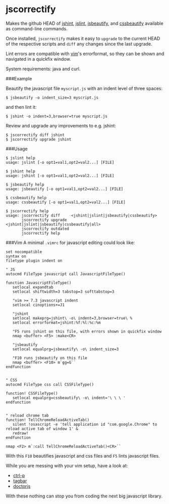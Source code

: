 # jscorrectify

Makes the github HEAD of [jshint](http://github.com/jshint/jshint), [jslint](http://github.com/douglascrockford/JSLint), [jsbeautify](http://github.com/einars/js-beautify), and [cssbeautify](https://github.com/senchalabs/cssbeautify) available as command-line commands.

Once installed, `jscorrectify` makes it easy to `upgrade` to the current HEAD of the respective scripts and `diff` any changes since the last upgrade.

Lint errors are compatible with [vim](http://www.vim.org)'s errorformat, so they can be shown and navigated in a quickfix window.


System requirements: java and curl.

###Example

Beautify the javascript file `myscript.js` with an indent level of three spaces:

    $ jsbeautify -o indent_size=3 myscript.js

and then lint it:

    $ jshint -o indent=3,browser=true myscript.js


Review and upgrade any improvements to e.g. jshint:

    $ jscorrectify diff jshint
    $ jscorrectify upgrade jshint
    

###Usage

    $ jslint help
    usage: jslint [-o opt1=val1,opt2=val2...] [FILE]
 
    $ jshint help
    usage: jshint [-o opt1=val1,opt2=val2...] [FILE]
 
    $ jsbeautify help
    usage: jsbeautify [-o opt1=val1,opt2=val2...] [FILE]

    $ cssbeautify help
    usage: cssbeautify [-o opt1=val1,opt2=val2...] [FILE]
 
    $ jscorrectify help
    usage: jscorrectify diff     <jshint|jslint|jsbeautify|cssbeautify>
           jscorrectify upgrade  <jshint|jslint|jsbeautify|cssbeautify|all>
           jscorrectify outdated
           jscorrectify help

###Vim
A minimal `.vimrc` for javascript editing could look like:

    set nocompatible
    syntax on
    filetype plugin indent on

    " JS
    autocmd FileType javascript call JavascriptFileType()

    function JavascriptFileType()
       setlocal expandtab
       setlocal shiftwidth=3 tabstop=3 softtabstop=3

       "vim >= 7.3 javascript indent
       setlocal cinoptions+=J1

       "jshint
       setlocal makeprg=jshint\ -o\ indent=3,browser=true\ %
       setlocal errorformat=jshint:%f:%l:%c:%m

       "F5 runs jshint on this file, with errors shown in quickfix window
       nmap <buffer> <F5> :make<CR>

       "jsbeautify
       setlocal equalprg=jsbeautify\ -o\ indent_size=3

       "F10 runs jsbeautify on this file
       nmap <buffer> <F10> m`gg=G``
    endfunction


    " CSS
    autocmd FileType css call CSSFileType()

    function! CSSFileType()
       setlocal equalprg=cssbeautify\ -o\ indent='\ \ \ '
    endfunction


    " reload chrome tab
    function! TellChromeReloadActiveTab()
       silent !osascript -e 'tell application id "com.google.Chrome" to reload active tab of window 1' &
       redraw!
    endfunction

    nmap <F2> m`:call TellChromeReloadActiveTab()<CR>``


With this `F10` beautifies javascript and css files and `F5` lints javascript files.

While you are messing with your vim setup, have a look at:

* [ctrl-p](https://github.com/kien/ctrlp.vim)
* [tagbar](https://github.com/majutsushi/tagbar)
* [doctorjs](https://github.com/mozilla/doctorjs)

With these nothing can stop you from coding the next big javascript library.
